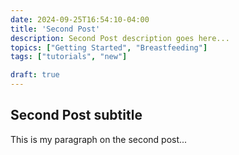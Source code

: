 ```yaml
---
date: 2024-09-25T16:54:10-04:00
title: 'Second Post'
description: Second Post description goes here... 
topics: ["Getting Started", "Breastfeeding"]
tags: ["tutorials", "new"]

draft: true
---
```


## Second Post subtitle

This is my paragraph on the second post... 